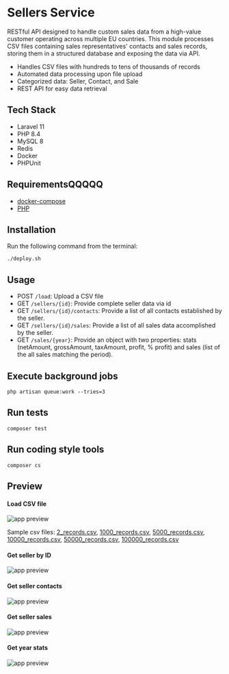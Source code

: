# Sellers Service
RESTful API designed to handle custom sales data from a high-value customer operating across multiple EU countries. This module processes CSV files containing sales representatives' contacts and sales records, storing them in a structured database and exposing the data via API.

- Handles CSV files with hundreds to tens of thousands of records 
- Automated data processing upon file upload
- Categorized data: Seller, Contact, and Sale
- REST API for easy data retrieval

## Tech Stack
- Laravel 11
- PHP 8.4
- MySQL 8
- Redis
- Docker
- PHPUnit

## RequirementsQQQQQ
- [docker-compose](https://docs.docker.com/compose/install/)
- [PHP](https://www.php.net/manual/en/install.php)

## Installation
Run the following command from the terminal:
```
./deploy.sh
```

## Usage
- POST `/load`: Upload a CSV file
- GET `/sellers/{id}`: Provide complete seller data via id
- GET `/sellers/{id}/contacts`: Provide a list of all contacts established by the seller.
- GET `/sellers/{id}/sales`: Provide a list of all sales data accomplished by the seller.
- GET `/sales/{year}`: Provide an object with two properties: stats (netAmount, grossAmount, taxAmount, profit, % profit) and sales (list of the all sales matching the period).

## Execute background jobs
```
php artisan queue:work --tries=3
```

## Run tests
```
composer test
```
## Run coding style tools
```
composer cs
```

## Preview

#### Load CSV file
![app preview](https://raw.githubusercontent.com/freelancerwebro/sellers-service/main/resources/images/load.png)

Sample csv files: [2_records.csv](https://raw.githubusercontent.com/freelancerwebro/sellers-service/main/resources/csv/myFile_2_records.csv), [1000_records.csv](https://raw.githubusercontent.com/freelancerwebro/sellers-service/main/resources/csv/myFile_1000_records.csv), [5000_records.csv](https://raw.githubusercontent.com/freelancerwebro/sellers-service/main/resources/csv/myFile_5000_records.csv), [10000_records.csv](https://raw.githubusercontent.com/freelancerwebro/sellers-service/main/resources/csv/myFile_10000_records.csv), [50000_records.csv](https://raw.githubusercontent.com/freelancerwebro/sellers-service/main/resources/csv/myFile_50000_records.csv), [100000_records.csv](https://raw.githubusercontent.com/freelancerwebro/sellers-service/main/resources/csv/myFile_100000_records.csv)

#### Get seller by ID
![app preview](https://raw.githubusercontent.com/freelancerwebro/sellers-service/main/resources/images/seller.png)

#### Get seller contacts
![app preview](https://raw.githubusercontent.com/freelancerwebro/sellers-service/main/resources/images/contacts.png)

#### Get seller sales
![app preview](https://raw.githubusercontent.com/freelancerwebro/sellers-service/main/resources/images/sales.png)

#### Get year stats
![app preview](https://raw.githubusercontent.com/freelancerwebro/sellers-service/main/resources/images/stats.png)